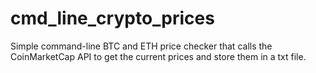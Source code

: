 # cmd_line_crypto_prices
Simple command-line BTC and ETH price checker that calls the CoinMarketCap API to get the current prices and store them in a txt file.
